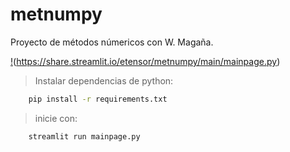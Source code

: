 # metnumpy
Proyecto de métodos númericos con W. Magaña.

[!](https://static.streamlit.io/badges/streamlit_badge_black_white.svg)(https://share.streamlit.io/etensor/metnumpy/main/mainpage.py)



> Instalar dependencias de python:
```bash
    pip install -r requirements.txt

```



> inicie con:
```bash
    streamlit run mainpage.py
```
